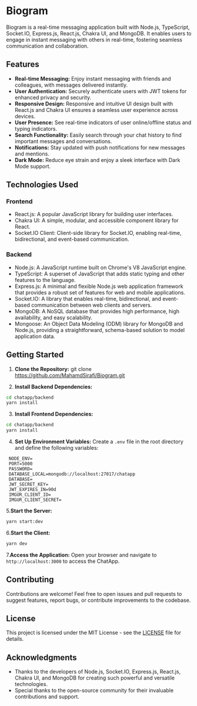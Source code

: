 # Biogram

Biogram is a real-time messaging application built with Node.js, TypeScript, Socket.IO, Express.js, React.js, Chakra UI, and MongoDB. It enables users to engage in instant messaging with others in real-time, fostering seamless communication and collaboration.

## Features

- **Real-time Messaging:** Enjoy instant messaging with friends and colleagues, with messages delivered instantly.
- **User Authentication:** Securely authenticate users with JWT tokens for enhanced privacy and security.
- **Responsive Design:** Responsive and intuitive UI design built with React.js and Chakra UI ensures a seamless user experience across devices.
- **User Presence:** See real-time indicators of user online/offline status and typing indicators.
- **Search Functionality:** Easily search through your chat history to find important messages and conversations.
- **Notifications:** Stay updated with push notifications for new messages and mentions.
- **Dark Mode:** Reduce eye strain and enjoy a sleek interface with Dark Mode support.

## Technologies Used

### Frontend

- React.js: A popular JavaScript library for building user interfaces.
- Chakra UI: A simple, modular, and accessible component library for React.
- Socket.IO Client: Client-side library for Socket.IO, enabling real-time, bidirectional, and event-based communication.

### Backend

- Node.js: A JavaScript runtime built on Chrome's V8 JavaScript engine.
- TypeScript: A superset of JavaScript that adds static typing and other features to the language.
- Express.js: A minimal and flexible Node.js web application framework that provides a robust set of features for web and mobile applications.
- Socket.IO: A library that enables real-time, bidirectional, and event-based communication between web clients and servers.
- MongoDB: A NoSQL database that provides high performance, high availability, and easy scalability.
- Mongoose: An Object Data Modeling (ODM) library for MongoDB and Node.js, providing a straightforward, schema-based solution to model application data.

## Getting Started

1. **Clone the Repository:**
   git clone <https://github.com/MahamdSirafi/Biogram.git>

2. **Install Backend Dependencies:**

```bash
cd chatapp/backend
yarn install
```

3. **Install Frontend Dependencies:**

```bash
cd chatapp/backend
yarn install
```

4. **Set Up Environment Variables:**
   Create a `.env` file in the root directory and define the following variables:

```dotenv
 NODE_ENV=
 PORT=5000
 PASSWORD=
 DATABASE_LOCAL=mongodb://localhost:27017/chatapp
 DATABASE=
 JWT_SECRET_KEY=
 JWT_EXPIRES_IN=90d
 IMGUR_CLIENT_ID=
 IMGUR_CLIENT_SECRET=
```

5.**Start the Server:**

```bash
yarn start:dev
```

6.**Start the Client:**

```bash
yarn dev
```

7.**Access the Application:**
Open your browser and navigate to `http://localhost:3000` to access the ChatApp.

## Contributing

Contributions are welcome! Feel free to open issues and pull requests to suggest features, report bugs, or contribute improvements to the codebase.

## License

This project is licensed under the MIT License - see the [LICENSE](LICENSE) file for details.

## Acknowledgments

- Thanks to the developers of Node.js, Socket.IO, Express.js, React.js, Chakra UI, and MongoDB for creating such powerful and versatile technologies.
- Special thanks to the open-source community for their invaluable contributions and support.
